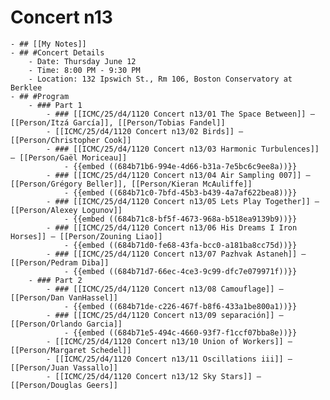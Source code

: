 # Concert n13
	- ## [[My Notes]]
	- ## #Concert Details
		- Date: Thursday June 12
		- Time: 8:00 PM - 9:30 PM
		- Location: 132 Ipswich St., Rm 106, Boston Conservatory at Berklee
	- ## #Program
		- ### Part 1
			- ### [[ICMC/25/d4/1120 Concert n13/01 The Space Between]] — [[Person/Itzá García]], [[Person/Tobias Fandel]]
			- [[ICMC/25/d4/1120 Concert n13/02 Birds]] — [[Person/Christopher Cook]]
			- ### [[ICMC/25/d4/1120 Concert n13/03 Harmonic Turbulences]] — [[Person/Gaël Moriceau]]
				- {{embed ((684b71b6-994e-4d66-b31a-7e5bc6c9ee8a))}}
			- ### [[ICMC/25/d4/1120 Concert n13/04 Air Sampling 007]] — [[Person/Grégory Beller]], [[Person/Kieran McAuliffe]]
				- {{embed ((684b71c0-7bfd-45b3-b439-4a7af622bea8))}}
			- ### [[ICMC/25/d4/1120 Concert n13/05 Lets Play Together]] — [[Person/Alexey Logunov]]
				- {{embed ((684b71c8-bf5f-4673-968a-b518ea9139b9))}}
			- ### [[ICMC/25/d4/1120 Concert n13/06 His Dreams I Iron Horses]] — [[Person/Zouning Liao]]
				- {{embed ((684b71d0-fe68-43fa-bcc0-a181ba8cc75d))}}
			- ### [[ICMC/25/d4/1120 Concert n13/07 Pazhvak Astaneh]] — [[Person/Pedram Diba]]
				- {{embed ((684b71d7-66ec-4ce3-9c99-dfc7e079971f))}}
		- ### Part 2
			- ### [[ICMC/25/d4/1120 Concert n13/08 Camouflage]] — [[Person/Dan VanHassel]]
				- {{embed ((684b71de-c226-467f-b8f6-433a1be800a1))}}
			- ### [[ICMC/25/d4/1120 Concert n13/09 separación]] — [[Person/Orlando Garcia]]
				- {{embed ((684b71e5-494c-4660-93f7-f1ccf07bba8e))}}
			- [[ICMC/25/d4/1120 Concert n13/10 Union of Workers]] — [[Person/Margaret Schedel]]
			- [[ICMC/25/d4/1120 Concert n13/11 Oscillations iii]] — [[Person/Juan Vassallo]]
			- [[ICMC/25/d4/1120 Concert n13/12 Sky Stars]] — [[Person/Douglas Geers]]